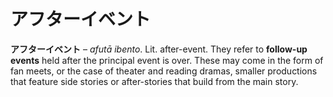 # アフターイベント

**アフターイベント** – _afutā ibento_. Lit. after-event. They refer to **follow-up events** held after the principal event is over. These may come in the form of fan meets, or the case of theater and reading dramas, smaller productions that feature side stories or after-stories that build from the main story.
